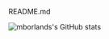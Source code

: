 README.md

![mborlands's GitHub stats](https://github-readme-stats.vercel.app/api?username=mborland&theme=dark&show_icons=true)

